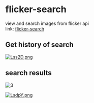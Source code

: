 # flicker-search
view and search images from flicker api  
link: [flicker-search](https://flickersearch.netlify.app/)  
## Get history of search  
[![Lss2D.png](https://i.im.ge/2021/07/31/Lss2D.png)](https://im.ge/i/Lss2D)  
## search results  

![3](https://user-images.githubusercontent.com/76947294/127773433-8d315def-6bfe-4de0-9d03-ff1cb26b6565.PNG)

[![LsdpY.png](https://i.im.ge/2021/07/31/LsdpY.png)](https://im.ge/i/LsdpY)
